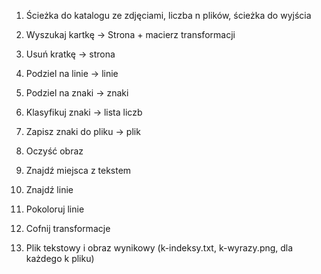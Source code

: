 1. Ścieżka do katalogu ze zdjęciami, liczba n plików, ścieżka do wyjścia
2. Wyszukaj kartkę -> Strona + macierz transformacji

3. Usuń kratkę -> strona
4. Podziel na linie -> linie
5. Podziel na znaki -> znaki
6. Klasyfikuj znaki -> lista liczb
7. Zapisz znaki do pliku -> plik   


3. Oczyść obraz
4. Znajdź miejsca z tekstem
5. Znajdź linie
6. Pokoloruj linie
7. Cofnij transformacje

8. Plik tekstowy i obraz wynikowy (k-indeksy.txt, k-wyrazy.png, dla każdego k pliku)